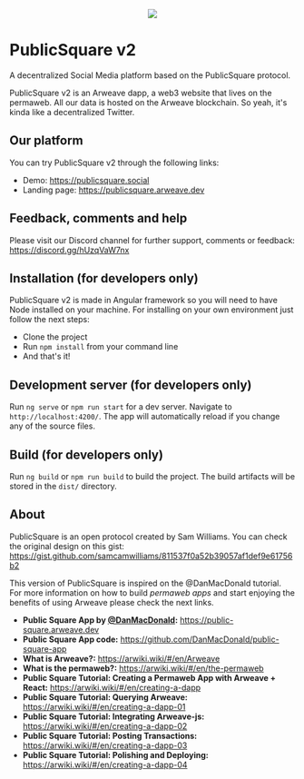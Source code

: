 <p align="center">
  <img src="https://arweave.net/xBKUsJIlwx0JCy7SY1FA1qd-e-mdSbRwmjFlEd2Yx9w" style="max-width: 100%">
</p>

# PublicSquare v2
A decentralized Social Media platform based on the PublicSquare protocol.

PublicSquare v2 is an Arweave dapp, a web3 website that lives on the permaweb. All our data is hosted on the Arweave blockchain. So yeah, it's kinda like a decentralized Twitter.

## Our platform
You can try PublicSquare v2 through the following links: 

- Demo: https://publicsquare.social
- Landing page: https://publicsquare.arweave.dev

## Feedback, comments and help

Please visit our Discord channel for further support, comments or feedback: https://discord.gg/hUzqVaW7nx

## Installation (for developers only)
PublicSquare v2 is made in Angular framework so you will need to have Node installed on your machine. For installing on your own environment just follow the next steps:

- Clone the project
- Run `npm install` from your command line
- And that's it!

## Development server (for developers only)

Run `ng serve` or `npm run start` for a dev server. Navigate to `http://localhost:4200/`. The app will automatically reload if you change any of the source files.

## Build (for developers only)

Run `ng build` or `npm run build` to build the project. The build artifacts will be stored in the `dist/` directory.


## About
PublicSquare is an open protocol created by Sam Williams. You can check the original design on this gist: https://gist.github.com/samcamwilliams/811537f0a52b39057af1def9e61756b2

This version of PublicSquare is inspired on the @DanMacDonald tutorial. For more information on how to build *permaweb apps* and start enjoying the benefits of using Arweave please check the next links.

- **Public Square App by [@DanMacDonald](https://github.com/DanMacDonald):** https://public-square.arweave.dev
- **Public Square App code:** https://github.com/DanMacDonald/public-square-app
- **What is Arweave?:** https://arwiki.wiki/#/en/Arweave
- **What is the permaweb?:** https://arwiki.wiki/#/en/the-permaweb
- **Public Square Tutorial: Creating a Permaweb App with Arweave + React:** https://arwiki.wiki/#/en/creating-a-dapp
- **Public Square Tutorial: Querying Arweave:** https://arwiki.wiki/#/en/creating-a-dapp-01
- **Public Square Tutorial: Integrating Arweave-js:** https://arwiki.wiki/#/en/creating-a-dapp-02
- **Public Square Tutorial: Posting Transactions:** https://arwiki.wiki/#/en/creating-a-dapp-03
- **Public Square Tutorial: Polishing and Deploying:** https://arwiki.wiki/#/en/creating-a-dapp-04
